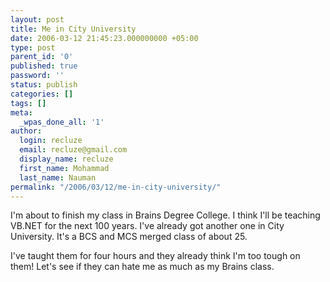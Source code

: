 ```yaml
---
layout: post
title: Me in City University
date: 2006-03-12 21:45:23.000000000 +05:00
type: post
parent_id: '0'
published: true
password: ''
status: publish
categories: []
tags: []
meta:
  _wpas_done_all: '1'
author:
  login: recluze
  email: recluze@gmail.com
  display_name: recluze
  first_name: Mohammad
  last_name: Nauman
permalink: "/2006/03/12/me-in-city-university/"
---
```

I'm about to finish my class in Brains Degree College. I think I'll be teaching VB.NET for the next 100 years. I've already got another one in City University. It's a BCS and MCS merged class of about 25. 

I've taught them for four hours and they already think I'm too tough on them! Let's see if they can hate me as much as my Brains class.

